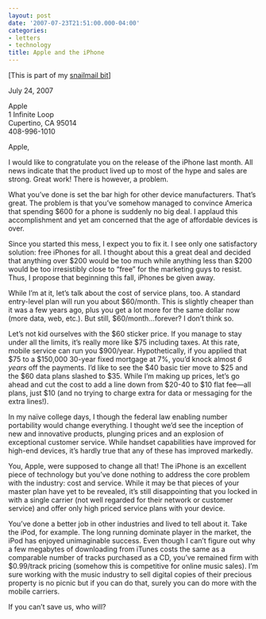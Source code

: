 ```yaml
---
layout: post
date: '2007-07-23T21:51:00.000-04:00'
categories:
- letters
- technology
title: Apple and the iPhone
---
```


[This is part of my [snailmail bit](/category/letters/)]

July 24, 2007 

Apple  
1 Infinite Loop  
Cupertino, CA 95014  
408-996-1010  

Apple,

I would like to congratulate you on the release of the iPhone last month. All news indicate that the product lived up to most of the hype and sales are strong. Great work! There is however, a problem.

What you’ve done is set the bar high for other device manufacturers. That’s great. The problem is that you’ve somehow managed to convince America that spending $600 for a phone is suddenly no big deal. I applaud this accomplishment and yet am concerned that the age of affordable devices is over.

Since you started this mess, I expect you to fix it. I see only one satisfactory solution: free iPhones for all. I thought about this a great deal and decided that anything over $200 would be too much while anything less than $200 would be too irresistibly close to “free” for the marketing guys to resist. Thus, I propose that beginning this fall, iPhones be given away.

While I’m at it, let’s talk about the cost of service plans, too. A standard entry-level plan will run you about $60/month. This is slightly cheaper than it was a few years ago, plus you get a lot more for the same dollar now (more data, web, etc.). But still, $60/month...forever? I don’t think so.

Let’s not kid ourselves with the $60 sticker price. If you manage to stay under all the limits, it’s really more like $75 including taxes. At this rate, mobile service can run you $900/year. Hypothetically, if you applied that $75 to a $150,000 30-year fixed mortgage at 7%, you’d knock almost *6 years* off the payments. I’d like to see the $40 basic tier move to $25 and the $60 data plans slashed to $35. While I’m making up prices, let’s go ahead and cut the cost to add a line down from $20-40 to $10 flat fee—all plans, just $10 (and no trying to charge extra for data or messaging for the extra lines!).

In my naïve college days, I though the federal law enabling number portability would change everything. I thought we’d see the inception of new and innovative products, plunging prices and an explosion of exceptional customer service. While handset capabilities have improved for high-end devices, it’s hardly true that any of these has improved markedly.

You, Apple, were supposed to change all that! The iPhone is an excellent piece of technology but you’ve done nothing to address the core problem with the industry: cost and service. While it may be that pieces of your master plan have yet to be revealed, it’s still disappointing that you locked in with a single carrier (not well regarded for their network or customer service) and offer only high priced service plans with your device.

You’ve done a better job in other industries and lived to tell about it. Take the iPod, for example. The long running dominate player in the market, the iPod has enjoyed unimaginable success. Even though I can’t figure out why a few megabytes of downloading from iTunes costs the same as a comparable number of tracks purchased as a CD, you’ve remained firm with $0.99/track pricing (somehow this is competitive for online music sales). I’m sure working with the music industry to sell digital copies of their precious property is no picnic but if you can do that, surely you can do more with the mobile carriers.

If you can’t save us, who will?